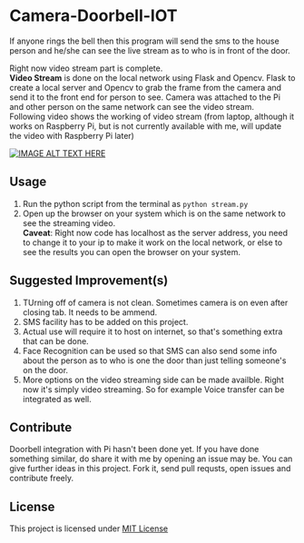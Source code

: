 # Camera-Doorbell-IOT
If anyone rings the bell then this program will send the sms to the house person and he/she can see the live stream 
as to who is in front of the door.

Right now video stream part is complete.</br>
**Video Stream** is done on the local network using Flask and Opencv. Flask to create a local server and Opencv to grab the frame from
the camera and send it to the front end for person to see. Camera was attached to the Pi and other person on the same network
can see the video stream.</br>
Following video shows the working of video stream (from laptop, although it works on Raspberry Pi, but is not currently available
with me, will update the video with Raspberry Pi later)

[![IMAGE ALT TEXT HERE](http://img.youtube.com/vi/YOUTUBE_VIDEO_ID_HERE/0.jpg)](http://www.youtube.com/watch?v=YOUTUBE_VIDEO_ID_HERE)


## Usage
1. Run the python script from the terminal as `python stream.py`
2. Open up the browser on your system which is on the same network to see the streaming video.</br>
**Caveat**: Right now code has localhost as the server address, you need to change it to your ip to make it work on the local 
network, or else to see the results you can open the browser on your system.

## Suggested Improvement(s)

1. TUrning off of camera is not clean. Sometimes camera is on even after closing tab. It needs to be ammend.
1. SMS facility has to be added on this project.
2. Actual use will require it to host on internet, so that's something extra that can be done.
3. Face Recognition can be used so that SMS can also send some info about the person as to who is one the door than just
telling someone's on the door.
4. More options on the video streaming side can be made availble. Right now it's simply video streaming. So for example
Voice transfer can be integrated as well.

## Contribute
Doorbell integration with Pi hasn't been done yet. If you have done something similar, do share it with me by opening an issue may be.
You can give further ideas in this project. Fork it, send pull requsts, open issues and contribute freely.

## License
This project is licensed under [MIT License](https://github.com/emkay-git/Camera-Doorbell-IOT/blob/master/LICENSE)


